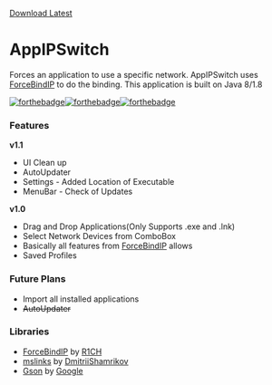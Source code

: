 [Download Latest](https://github.com/FlashyReese/AppIPSwitch/releases/latest)


# AppIPSwitch
Forces an application to use a specific network. AppIPSwitch uses [ForceBindIP](https://r1ch.net/projects/forcebindip "ForceBindIP") to do the binding. This application is built on Java 8/1.8

[![forthebadge](https://forthebadge.com/images/badges/fuck-it-ship-it.svg)](https://forthebadge.com)[![forthebadge](https://forthebadge.com/images/badges/gluten-free.svg)](https://forthebadge.com)[![forthebadge](https://forthebadge.com/images/badges/built-with-love.svg)](https://forthebadge.com)
### Features
**v1.1**
* UI Clean up
* AutoUpdater
* Settings - Added Location of Executable
* MenuBar - Check of Updates

**v1.0**
* Drag and Drop Applications(Only Supports .exe and .lnk)
* Select Network Devices from ComboBox
* Basically all features from [ForceBindIP](https://r1ch.net/projects/forcebindip "ForceBindIP") allows
* Saved Profiles

### Future Plans
* Import all installed applications
* ~~AutoUpdater~~

### Libraries
* [ForceBindIP](https://r1ch.net/projects/forcebindip "ForceBindIP") by [R1CH](https://twitter.com/R1CH_TL "Richard Stanway Twitter")
* [mslinks](https://github.com/DmitriiShamrikov/mslinks "mslinks") by [DmitriiShamrikov](https://github.com/DmitriiShamrikov "Dmitrii Shamrikov GitHub Page")
* [Gson](https://github.com/google/gson "Gson") by [Google](https://github.com/google "Google GitHub Page")
